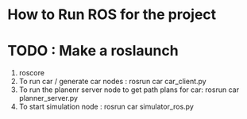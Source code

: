 # How to Run ROS for the project

# TODO : Make a roslaunch

1. roscore
2. To run car / generate car nodes :
    rosrun car car_client.py 
3. To run the planenr server node to get path plans for car:
    rosrun car planner_server.py
4. To start simulation node :
    rosrun car simulator_ros.py